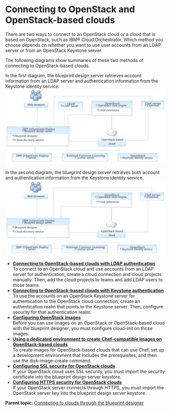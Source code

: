 # Connecting to OpenStack and OpenStack-based clouds

There are two ways to connect to an OpenStack cloud or a cloud that is based on OpenStack, such as IBM® Cloud Orchestrator. Which method you choose depends on whether you want to use user accounts from an LDAP server or from an OpenStack Keystone server.

The following diagrams show summaries of these two methods of connecting to OpenStack-based clouds.

In the first diagram, the blueprint design server retrieves account information from an LDAP server and authentication information from the Keystone identity service.![A topology that includes the blueprint design server, an OpenStack-based cloud, an OpenStack Heat engine, a Keystone server, and an LDAP server](../images/cloud_connect_openstack_ldap_a.gif)

In the second diagram, the blueprint design server retrieves both account and authentication information from the Keystone identity service. ![A topology that includes the blueprint design server, an OpenStack-based cloud, an OpenStack Heat engine, and a Keystone server](../images/cloud_connect_openstack_keystone_a.gif)

-   **[Connecting to OpenStack-based clouds with LDAP authentication](../../com.edt.doc/topics/cloud_connect_openstack_ldap.md)**  
To connect to an OpenStack cloud and use accounts from an LDAP server for authentication, create a cloud connection and cloud projects manually. Then, add the cloud projects to teams and add LDAP users to those teams.
-   **[Connecting to OpenStack-based clouds with Keystone authentication](../../com.edt.doc/topics/cloud_connect_openstack_keystone.md)**  
To use the accounts on an OpenStack Keystone server for authentication to the OpenStack cloud connection, create an authentication realm that points to the Keystone server. Then, configure security for that authentication realm.
-   **[Configuring OpenStack images](../../com.edt.doc/topics/cloud_connect_openstack_images.md)**  
Before you can use images on an OpenStack or OpenStack-based cloud with the blueprint designer, you must configure cloud-init on those images.
-   **[Using a dedicated environment to create Chef-compatible images on OpenStack-based clouds](../../com.edt.doc/topics/integrate_chef_images_openstack.md)**  
To create images for OpenStack-based clouds that can use Chef, set up a development environment that includes the prerequisites, and then use the disk-image-create command.
-   **[Configuring SSL security for OpenStack clouds](../../com.edt.doc/topics/cloud_connect_ssl.md)**  
If your OpenStack cloud uses SSL security, you must import the security certificate into the blueprint design server keystore.
-   **[Configuring HTTPS security for OpenStack clouds](../../com.edt.doc/topics/integrate_os_https.md)**  
If your OpenStack server connects through HTTPS, you must import the OpenStack server key into the blueprint design server keystore.

**Parent topic:** [Connecting to clouds through the blueprint designer](../../com.edt.doc/topics/security_cloud_connection.md)

